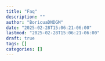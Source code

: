 ```yaml
---
title: "Faq"
description: ""
author: "BoricuaDNDGM"
date: "2025-02-28T15:06:21-06:00"
lastmod: "2025-02-28T15:06:21-06:00"
draft: true
tags: []
categories: []
---
```


